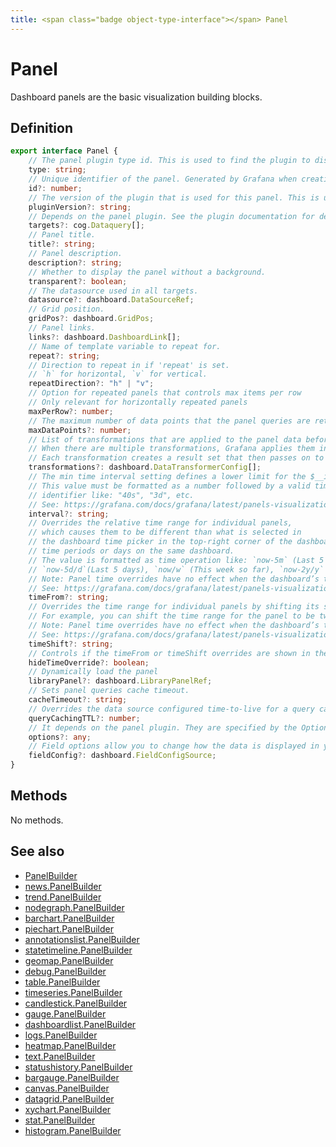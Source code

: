 ```yaml
---
title: <span class="badge object-type-interface"></span> Panel
---
```

# <span class="badge object-type-interface"></span> Panel

Dashboard panels are the basic visualization building blocks.

## Definition

```typescript
export interface Panel {
	// The panel plugin type id. This is used to find the plugin to display the panel.
	type: string;
	// Unique identifier of the panel. Generated by Grafana when creating a new panel. It must be unique within a dashboard, but not globally.
	id?: number;
	// The version of the plugin that is used for this panel. This is used to find the plugin to display the panel and to migrate old panel configs.
	pluginVersion?: string;
	// Depends on the panel plugin. See the plugin documentation for details.
	targets?: cog.Dataquery[];
	// Panel title.
	title?: string;
	// Panel description.
	description?: string;
	// Whether to display the panel without a background.
	transparent?: boolean;
	// The datasource used in all targets.
	datasource?: dashboard.DataSourceRef;
	// Grid position.
	gridPos?: dashboard.GridPos;
	// Panel links.
	links?: dashboard.DashboardLink[];
	// Name of template variable to repeat for.
	repeat?: string;
	// Direction to repeat in if 'repeat' is set.
	// `h` for horizontal, `v` for vertical.
	repeatDirection?: "h" | "v";
	// Option for repeated panels that controls max items per row
	// Only relevant for horizontally repeated panels
	maxPerRow?: number;
	// The maximum number of data points that the panel queries are retrieving.
	maxDataPoints?: number;
	// List of transformations that are applied to the panel data before rendering.
	// When there are multiple transformations, Grafana applies them in the order they are listed.
	// Each transformation creates a result set that then passes on to the next transformation in the processing pipeline.
	transformations?: dashboard.DataTransformerConfig[];
	// The min time interval setting defines a lower limit for the $__interval and $__interval_ms variables.
	// This value must be formatted as a number followed by a valid time
	// identifier like: "40s", "3d", etc.
	// See: https://grafana.com/docs/grafana/latest/panels-visualizations/query-transform-data/#query-options
	interval?: string;
	// Overrides the relative time range for individual panels,
	// which causes them to be different than what is selected in
	// the dashboard time picker in the top-right corner of the dashboard. You can use this to show metrics from different
	// time periods or days on the same dashboard.
	// The value is formatted as time operation like: `now-5m` (Last 5 minutes), `now/d` (the day so far),
	// `now-5d/d`(Last 5 days), `now/w` (This week so far), `now-2y/y` (Last 2 years).
	// Note: Panel time overrides have no effect when the dashboard’s time range is absolute.
	// See: https://grafana.com/docs/grafana/latest/panels-visualizations/query-transform-data/#query-options
	timeFrom?: string;
	// Overrides the time range for individual panels by shifting its start and end relative to the time picker.
	// For example, you can shift the time range for the panel to be two hours earlier than the dashboard time picker setting `2h`.
	// Note: Panel time overrides have no effect when the dashboard’s time range is absolute.
	// See: https://grafana.com/docs/grafana/latest/panels-visualizations/query-transform-data/#query-options
	timeShift?: string;
	// Controls if the timeFrom or timeShift overrides are shown in the panel header
	hideTimeOverride?: boolean;
	// Dynamically load the panel
	libraryPanel?: dashboard.LibraryPanelRef;
	// Sets panel queries cache timeout.
	cacheTimeout?: string;
	// Overrides the data source configured time-to-live for a query cache item in milliseconds
	queryCachingTTL?: number;
	// It depends on the panel plugin. They are specified by the Options field in panel plugin schemas.
	options?: any;
	// Field options allow you to change how the data is displayed in your visualizations.
	fieldConfig?: dashboard.FieldConfigSource;
}

```
## Methods

No methods.
## See also

 * <span class="badge builder"></span> [PanelBuilder](./builder-PanelBuilder.md)
 * <span class="badge builder"></span> [news.PanelBuilder](../news/builder-PanelBuilder.md)
 * <span class="badge builder"></span> [trend.PanelBuilder](../trend/builder-PanelBuilder.md)
 * <span class="badge builder"></span> [nodegraph.PanelBuilder](../nodegraph/builder-PanelBuilder.md)
 * <span class="badge builder"></span> [barchart.PanelBuilder](../barchart/builder-PanelBuilder.md)
 * <span class="badge builder"></span> [piechart.PanelBuilder](../piechart/builder-PanelBuilder.md)
 * <span class="badge builder"></span> [annotationslist.PanelBuilder](../annotationslist/builder-PanelBuilder.md)
 * <span class="badge builder"></span> [statetimeline.PanelBuilder](../statetimeline/builder-PanelBuilder.md)
 * <span class="badge builder"></span> [geomap.PanelBuilder](../geomap/builder-PanelBuilder.md)
 * <span class="badge builder"></span> [debug.PanelBuilder](../debug/builder-PanelBuilder.md)
 * <span class="badge builder"></span> [table.PanelBuilder](../table/builder-PanelBuilder.md)
 * <span class="badge builder"></span> [timeseries.PanelBuilder](../timeseries/builder-PanelBuilder.md)
 * <span class="badge builder"></span> [candlestick.PanelBuilder](../candlestick/builder-PanelBuilder.md)
 * <span class="badge builder"></span> [gauge.PanelBuilder](../gauge/builder-PanelBuilder.md)
 * <span class="badge builder"></span> [dashboardlist.PanelBuilder](../dashboardlist/builder-PanelBuilder.md)
 * <span class="badge builder"></span> [logs.PanelBuilder](../logs/builder-PanelBuilder.md)
 * <span class="badge builder"></span> [heatmap.PanelBuilder](../heatmap/builder-PanelBuilder.md)
 * <span class="badge builder"></span> [text.PanelBuilder](../text/builder-PanelBuilder.md)
 * <span class="badge builder"></span> [statushistory.PanelBuilder](../statushistory/builder-PanelBuilder.md)
 * <span class="badge builder"></span> [bargauge.PanelBuilder](../bargauge/builder-PanelBuilder.md)
 * <span class="badge builder"></span> [canvas.PanelBuilder](../canvas/builder-PanelBuilder.md)
 * <span class="badge builder"></span> [datagrid.PanelBuilder](../datagrid/builder-PanelBuilder.md)
 * <span class="badge builder"></span> [xychart.PanelBuilder](../xychart/builder-PanelBuilder.md)
 * <span class="badge builder"></span> [stat.PanelBuilder](../stat/builder-PanelBuilder.md)
 * <span class="badge builder"></span> [histogram.PanelBuilder](../histogram/builder-PanelBuilder.md)
